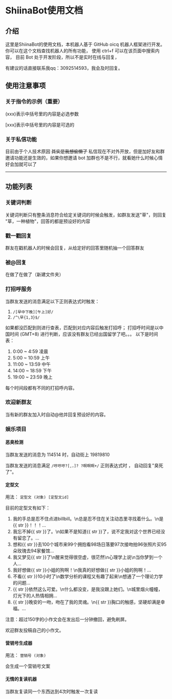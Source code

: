 # ShiinaBot使用文档

## 介绍

这里是ShiinaBot的使用文档，本机器人基于 GitHub oicq 机器人框架进行开发。
你可以在这个文档查找机器人的所有功能，
使用 ctrl+f 可以在该页面中搜索内容，
目前 Bot 处于开发阶段，所以不是实时在线与回复，

有建议的话直接联系我qq：3092514593，我会及时回复。

## 使用注意事项

### 关于指令的示例（重要）

(xxx)表示中括号里的内容是必选参数

[xxx]表示中括号里的内容是可选的

### 关于私信功能

目前由于个人技术原因 ~~其实是我想偷懒了~~
私信现在不对外开放，但是加好友和群邀请功能还是生效的，如果你想邀请 bot 加群也不是不行，就看她什么时候心情好会加就可以了

------

## 功能列表

### 关键词判断
关键词判断只有整条消息符合给定关键词的时候会触发，如群友发送"草"，则回复 "草，一种植物"，回答的都是预设好的内容

### 戳一戳回复
群友在戳机器人的时候会回复，从给定好的回答里随机抽一个回答群友

### 被@回复
在做了在做了（新建文件夹）

### 打招呼服务
当群友发送的消息满足以下正则表达式时触发：
1. `/[早中下晚][午上]好/`
2. `/^\早{1,3}$/`

如果都没匹配到则进行查表，匹配到对应内容后触发打招呼；
打招呼时间是以中国时间 (GMT+8) 进行判断，应该没有群友已经出国留学了吧。。。
以下是时间表：
1. 0:00 ~ 4:59 凌晨
2. 5:00 ~ 10:59 上午
3. 11:00 ~ 13:59 中午
4. 14:00 ~ 18:59 下午
5. 19:00 ~ 23:59 晚上

每个时间段都有不同的打招呼内容。

### 欢迎新群友
当有新的群友加入时自动@他并回复预设好的内容。

### 娱乐项目

#### 恶臭检测
当群友发送的消息为 114514 时，自动街上 19819810

当群友发送的消息满足 `/哼哼哼?[,，]? ?啊啊啊+/` 正则表达式时 ， 自动回复"臭死了"。

#### 定型文
用法： `定型文 (对象) [定型文id]`

目前的定型文有如下：

1. 我的手总是忍不住点进billbill。\n总是忍不住在关注动态里寻找着什么。\n是{{ str }}！！！...
2. 我忘不掉{{ str }}了。\n如果不是知道{{ str }}了，说不定我对这个世界已经没有留恋了。...
3. 想和{{ str }}去100个城市来99个拥抱看98场日落要97次接吻拍96张照片买95朵玫瑰去94家餐馆...
4. 我又梦见{{ str }}了\n醒来觉得很空虚，很茫然\n心理学上说\n当你梦到一个人...
5. 我好想做{{ str }}小姐的狗啊！\n我真的好想做{{ str }}小姐的狗啊！...
6. 不看{{ str }}10小时了\n数学分析的课程又有趣了起来\n想通了一个理论力学的问题...
7. {{ str }}依然这么可爱。\n什么都没变，是我没跟上她们。\n城里烟火幢幢，灯光下的人热情相拥...
8. {{ str }}晚安的一吻，吻在了我的灵魂。\n{{ str }}胸口的触感，坚硬却满是幸福。...

注意：超过150字的小作文会在发出后一分钟撤回，避免刷屏。

欢迎群友投稿自己的小作文。

#### 营销号生成器

用法： `营销号 (对象)`

会生成一个营销号文案

#### 无情的复读机器
当群友复读同一个东西达到4次时触发一次复读